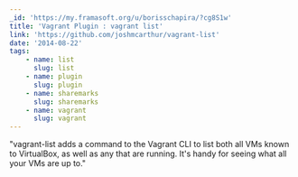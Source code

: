```yaml
---
_id: 'https://my.framasoft.org/u/borisschapira/?cg8S1w'
title: 'Vagrant Plugin : vagrant list'
link: 'https://github.com/joshmcarthur/vagrant-list'
date: '2014-08-22'
tags:
    - name: list
      slug: list
    - name: plugin
      slug: plugin
    - name: sharemarks
      slug: sharemarks
    - name: vagrant
      slug: vagrant
---
```


<div class="markdown"><p>&quot;vagrant-list adds a command to the Vagrant CLI to list both all VMs known to VirtualBox, as well as any that are running. It's handy for seeing what all your VMs are up to.&quot;
</p></div>
